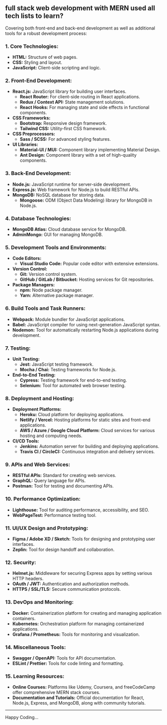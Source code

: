 ## full stack web development with MERN used all tech lists to learn?
Covering both front-end and back-end development as well as additional tools for a robust development process:

### **1. Core Technologies:**

- **HTML:** Structure of web pages.
- **CSS:** Styling and layout.
- **JavaScript:** Client-side scripting and logic.

### **2. Front-End Development:**

- **React.js:** JavaScript library for building user interfaces.
  - **React Router:** For client-side routing in React applications.
  - **Redux / Context API:** State management solutions.
  - **React Hooks:** For managing state and side effects in functional components.
- **CSS Frameworks:**
  - **Bootstrap:** Responsive design framework.
  - **Tailwind CSS:** Utility-first CSS framework.
- **CSS Preprocessors:**
  - **Sass / SCSS:** For advanced styling features.
- **UI Libraries:**
  - **Material-UI / MUI:** Component library implementing Material Design.
  - **Ant Design:** Component library with a set of high-quality components.

### **3. Back-End Development:**

- **Node.js:** JavaScript runtime for server-side development.
- **Express.js:** Web framework for Node.js to build RESTful APIs.
- **MongoDB:** NoSQL database for storing data.
  - **Mongoose:** ODM (Object Data Modeling) library for MongoDB in Node.js.

### **4. Database Technologies:**

- **MongoDB Atlas:** Cloud database service for MongoDB.
- **AdminMongo:** GUI for managing MongoDB.

### **5. Development Tools and Environments:**

- **Code Editors:**
  - **Visual Studio Code:** Popular code editor with extensive extensions.
- **Version Control:**
  - **Git:** Version control system.
  - **GitHub / GitLab / Bitbucket:** Hosting services for Git repositories.
- **Package Managers:**
  - **npm:** Node package manager.
  - **Yarn:** Alternative package manager.

### **6. Build Tools and Task Runners:**

- **Webpack:** Module bundler for JavaScript applications.
- **Babel:** JavaScript compiler for using next-generation JavaScript syntax.
- **Nodemon:** Tool for automatically restarting Node.js applications during development.

### **7. Testing:**

- **Unit Testing:**
  - **Jest:** JavaScript testing framework.
  - **Mocha / Chai:** Testing frameworks for Node.js.
- **End-to-End Testing:**
  - **Cypress:** Testing framework for end-to-end testing.
  - **Selenium:** Tool for automated web browser testing.

### **8. Deployment and Hosting:**

- **Deployment Platforms:**
  - **Heroku:** Cloud platform for deploying applications.
  - **Netlify / Vercel:** Hosting platforms for static sites and front-end applications.
  - **AWS / Azure / Google Cloud Platform:** Cloud services for various hosting and computing needs.
- **CI/CD Tools:**
  - **Jenkins:** Automation server for building and deploying applications.
  - **Travis CI / CircleCI:** Continuous integration and delivery services.

### **9. APIs and Web Services:**

- **RESTful APIs:** Standard for creating web services.
- **GraphQL:** Query language for APIs.
- **Postman:** Tool for testing and documenting APIs.

### **10. Performance Optimization:**

- **Lighthouse:** Tool for auditing performance, accessibility, and SEO.
- **WebPageTest:** Performance testing tool.

### **11. UI/UX Design and Prototyping:**

- **Figma / Adobe XD / Sketch:** Tools for designing and prototyping user interfaces.
- **Zeplin:** Tool for design handoff and collaboration.

### **12. Security:**

- **Helmet.js:** Middleware for securing Express apps by setting various HTTP headers.
- **OAuth / JWT:** Authentication and authorization methods.
- **HTTPS / SSL/TLS:** Secure communication protocols.

### **13. DevOps and Monitoring:**

- **Docker:** Containerization platform for creating and managing application containers.
- **Kubernetes:** Orchestration platform for managing containerized applications.
- **Grafana / Prometheus:** Tools for monitoring and visualization.

### **14. Miscellaneous Tools:**

- **Swagger / OpenAPI:** Tools for API documentation.
- **ESLint / Prettier:** Tools for code linting and formatting.

### **15. Learning Resources:**

- **Online Courses:** Platforms like Udemy, Coursera, and freeCodeCamp offer comprehensive MERN stack courses.
- **Documentation and Tutorials:** Official documentation for React, Node.js, Express, and MongoDB, along with community tutorials.

---

Happy Coding...

